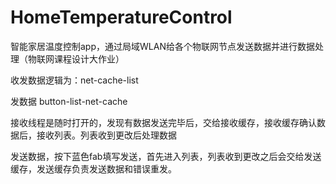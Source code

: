 # HomeTemperatureControl

智能家居温度控制app，通过局域WLAN给各个物联网节点发送数据并进行数据处理（物联网课程设计大作业）

收发数据逻辑为：net-cache-list

发数据 button-list-net-cache

接收线程是随时打开的，发现有数据发送完毕后，交给接收缓存，接收缓存确认数据后，接收列表。列表收到更改后处理数据

发送数据，按下蓝色fab填写发送，首先进入列表，列表收到更改之后会交给发送缓存，发送缓存负责发送数据和错误重发。
